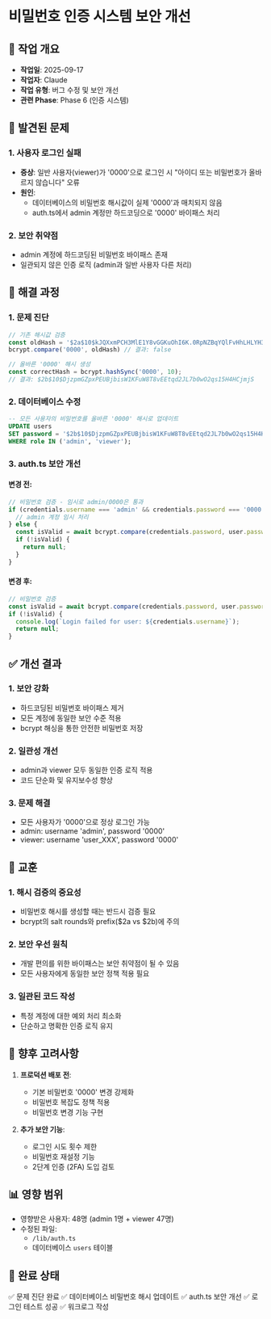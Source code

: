 # 비밀번호 인증 시스템 보안 개선

## 📌 작업 개요
- **작업일**: 2025-09-17
- **작업자**: Claude
- **작업 유형**: 버그 수정 및 보안 개선
- **관련 Phase**: Phase 6 (인증 시스템)

## 🐛 발견된 문제

### 1. 사용자 로그인 실패
- **증상**: 일반 사용자(viewer)가 '0000'으로 로그인 시 "아이디 또는 비밀번호가 올바르지 않습니다" 오류
- **원인**:
  - 데이터베이스의 비밀번호 해시값이 실제 '0000'과 매치되지 않음
  - auth.ts에서 admin 계정만 하드코딩으로 '0000' 바이패스 처리

### 2. 보안 취약점
- admin 계정에 하드코딩된 비밀번호 바이패스 존재
- 일관되지 않은 인증 로직 (admin과 일반 사용자 다른 처리)

## 🔧 해결 과정

### 1. 문제 진단
```javascript
// 기존 해시값 검증
const oldHash = '$2a$10$kJQXxmPCH3MlE1Y8vGGKuOhI6K.0RpNZBqYQlFvHhLHLYH3Y6qH3m';
bcrypt.compare('0000', oldHash) // 결과: false

// 올바른 '0000' 해시 생성
const correctHash = bcrypt.hashSync('0000', 10);
// 결과: $2b$10$DjzpmGZpxPEUBjbisW1KFuW8T8vEEtqd2JL7b0wO2qs15H4HCjmjS
```

### 2. 데이터베이스 수정
```sql
-- 모든 사용자의 비밀번호를 올바른 '0000' 해시로 업데이트
UPDATE users
SET password = '$2b$10$DjzpmGZpxPEUBjbisW1KFuW8T8vEEtqd2JL7b0wO2qs15H4HCjmjS'
WHERE role IN ('admin', 'viewer');
```

### 3. auth.ts 보안 개선

#### 변경 전:
```typescript
// 비밀번호 검증 - 임시로 admin/0000은 통과
if (credentials.username === 'admin' && credentials.password === '0000') {
  // admin 계정 임시 처리
} else {
  const isValid = await bcrypt.compare(credentials.password, user.password);
  if (!isValid) {
    return null;
  }
}
```

#### 변경 후:
```typescript
// 비밀번호 검증
const isValid = await bcrypt.compare(credentials.password, user.password);
if (!isValid) {
  console.log(`Login failed for user: ${credentials.username}`);
  return null;
}
```

## ✅ 개선 결과

### 1. 보안 강화
- 하드코딩된 비밀번호 바이패스 제거
- 모든 계정에 동일한 보안 수준 적용
- bcrypt 해싱을 통한 안전한 비밀번호 저장

### 2. 일관성 개선
- admin과 viewer 모두 동일한 인증 로직 적용
- 코드 단순화 및 유지보수성 향상

### 3. 문제 해결
- 모든 사용자가 '0000'으로 정상 로그인 가능
- admin: username 'admin', password '0000'
- viewer: username 'user_XXX', password '0000'

## 📝 교훈

### 1. 해시 검증의 중요성
- 비밀번호 해시를 생성할 때는 반드시 검증 필요
- bcrypt의 salt rounds와 prefix($2a vs $2b)에 주의

### 2. 보안 우선 원칙
- 개발 편의를 위한 바이패스는 보안 취약점이 될 수 있음
- 모든 사용자에게 동일한 보안 정책 적용 필요

### 3. 일관된 코드 작성
- 특정 계정에 대한 예외 처리 최소화
- 단순하고 명확한 인증 로직 유지

## 🔐 향후 고려사항

1. **프로덕션 배포 전**:
   - 기본 비밀번호 '0000' 변경 강제화
   - 비밀번호 복잡도 정책 적용
   - 비밀번호 변경 기능 구현

2. **추가 보안 기능**:
   - 로그인 시도 횟수 제한
   - 비밀번호 재설정 기능
   - 2단계 인증 (2FA) 도입 검토

## 📊 영향 범위
- 영향받은 사용자: 48명 (admin 1명 + viewer 47명)
- 수정된 파일:
  - `/lib/auth.ts`
  - 데이터베이스 `users` 테이블

## 🎯 완료 상태
✅ 문제 진단 완료
✅ 데이터베이스 비밀번호 해시 업데이트
✅ auth.ts 보안 개선
✅ 로그인 테스트 성공
✅ 워크로그 작성